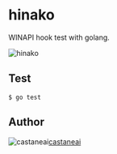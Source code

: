 hinako
==========

WINAPI hook test with golang.

![hinako](https://68.media.tumblr.com/89b9d379728c510c5391646a144ac069/tumblr_oo1ph8T1Ne1qa94xto1_1280.png)

## Test

```
$ go test
```

## Author
![castaneai](http://github.com/castaneai.png)[castaneai](http://castaneai.net)
